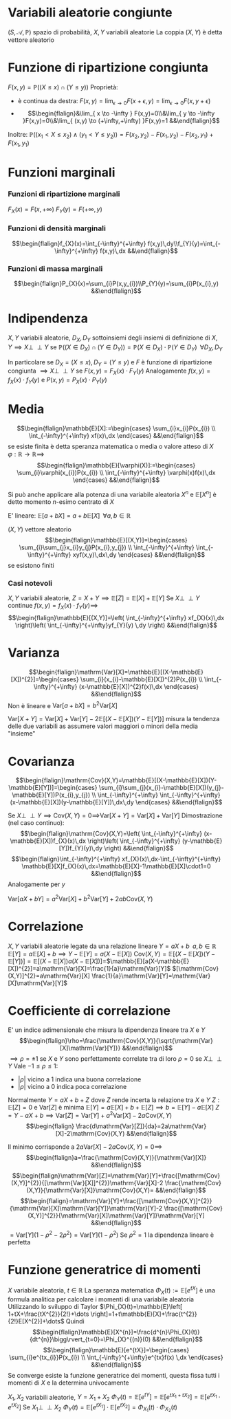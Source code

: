 # Variabili aleatorie congiunte
$(S,\mathcal{A},\mathbb{P})$ spazio di probabilità, $X,Y$ variabili aleatorie
La coppia $(X,Y)$ è detta vettore aleatorio

# Funzione di ripartizione congiunta
$F(x,y)=\mathbb{P}((X\leq x)\cap(Y\leq y))$
Proprietà:
- è continua da destra: $F(x,y)=\lim_{ \epsilon \to 0 }F(x+\epsilon,y)=\lim_{ \epsilon \to 0 }F(x,y+\epsilon)$
- $$\begin{flalign}&\lim_{ x \to -\infty } F(x,y)=0\\&\lim_{ y \to -\infty }F(x,y)=0\\&\lim_{ (x,y) \to (+\infty,+\infty) }F(x,y)=1 &&\end{flalign}$$

Inoltre:
$\mathbb{P}((x_{1}<X\leq x_{2})\land(y_{1}<Y\leq y_{2}))=F(x_{2},y_{2})-F(x_{1},y_{2})-F(x_{2},y_{1})+F(x_{1},y_{1})$

# Funzioni marginali
### Funzioni di ripartizione marginali
$F_{X}(x)=F(x,+\infty)$
$F_{Y}(y)=F(+\infty,y)$

### Funzioni di densità marginali
$$\begin{flalign}f_{X}(x)=\int_{-\infty}^{+\infty} f(x,y)\,dy\\f_{Y}(y)=\int_{-\infty}^{+\infty} f(x,y)\,dx &&\end{flalign}$$

### Funzioni di massa marginali
$$\begin{flalign}P_{X}(x)=\sum_{i}P(x,y_{i})\\P_{Y}(y)=\sum_{i}P(x_{i},y)   &&\end{flalign}$$
<div class="page-break" style="page-break-before: always;"></div>

# Indipendenza
$X,Y$ variabili aleatorie, $D_{X},D_{Y}$ sottoinsiemi degli insiemi di definizione di $X,Y\implies X\perp \!\!\! \perp Y$ se $\mathbb{P}((X\in D_{X})\cap(Y\in D_{Y}))=\mathbb{P}(X\in D_{X})\cdot \mathbb{P}(Y\in D_{Y})\;\;\forall D_{X},D_{Y}$

In particolare se $D_{X}=(X\leq x),D_{Y}=(Y\leq y)$ e $F$ è funzione di ripartizione congiunta $\implies X\perp \!\!\! \perp Y$ se $F(x,y)=F_{X}(x)\cdot F_{Y}(y)$
Analogamente $f(x,y)=f_{X}(x)\cdot f_{Y}(y)$ e $P(x,y)=P_{X}(x)\cdot P_{Y}(y)$

# Media
$$\begin{flalign}\mathbb{E}[X]:=\begin{cases}
\sum_{i}x_{i}P(x_{i})  \\
\int_{-\infty}^{+\infty} xf(x)\,dx
\end{cases} &&\end{flalign}$$
se esiste finita è detta speranza matematica o media o valore atteso di $X$
$\varphi:\mathbb{R}\to \mathbb{R}\implies$
$$\begin{flalign}\mathbb{E}[\varphi(X)]:=\begin{cases}
\sum_{i}\varphi(x_{i})P(x_{i}) \\
\int_{-\infty}^{+\infty} \varphi(x)f(x)\,dx
\end{cases} &&\end{flalign}$$

Si può anche applicare alla potenza di una variabile aleatoria $X^{n}$ e $\mathbb{E}[X^{n}]$ è detto momento $n$-esimo centrato di $X$

E' lineare: $\mathbb{E}[a+bX]=a+b\mathbb{E}[X]\;\;\forall a,b\in \mathbb{R}$

$(X,Y)$ vettore aleatorio
$$\begin{flalign}\mathbb{E}[(X,Y)]=\begin{cases}
\sum_{i}\sum_{j}x_{i}y_{j}P(x_{i},y_{j}) \\
\int_{-\infty}^{+\infty} \int_{-\infty}^{+\infty} xyf(x,y)\,dx\,dy  
\end{cases} &&\end{flalign}$$
se esistono finiti

### Casi notevoli
$X,Y$ variabili aleatorie, $Z=X+Y\implies \mathbb{E}[Z]=\mathbb{E}[X]+\mathbb{E}[Y]$
Se $X\perp \!\!\! \perp Y$ continue $f(x,y)=f_{X}(x)\cdot f_{Y}(y)\implies$
$$\begin{flalign}\mathbb{E}[(X,Y)]=\left( \int_{-\infty}^{+\infty} xf_{X}(x)\,dx \right)\left( \int_{-\infty}^{+\infty}yf_{Y}(y) \,dy \right) &&\end{flalign}$$

# Varianza
$$\begin{flalign}\mathrm{Var}[X]=\mathbb{E}[(X-\mathbb{E}[X])^{2}]=\begin{cases}
\sum_{i}(x_{i}-\mathbb{E}[X])^{2}P(x_{i}) \\
\int_{-\infty}^{+\infty} (x-\mathbb{E}[X])^{2}f(x)\,dx
\end{cases} &&\end{flalign}$$
Non è lineare e $\mathrm{Var}[a+bX]=b^{2}\mathrm{Var}[X]$

$\mathrm{Var}[X+Y]=\mathrm{Var}[X]+\mathrm{Var}[Y]-2\mathbb{E}[(X-\mathbb{E}[X])(Y-\mathbb{E}[Y])]$ misura la tendenza delle due variabili as assumere valori maggiori o minori della media "insieme"
<div class="page-break" style="page-break-before: always;"></div>

# Covarianza
$$\begin{flalign}\mathrm{Cov}(X,Y)=\mathbb{E}[(X-\mathbb{E}[X])(Y-\mathbb{E}[Y])]=\begin{cases}
\sum_{i}\sum_{j}(x_{i}-\mathbb{E}[X])(y_{j}-\mathbb{E}[Y])P(x_{i},y_{j}) \\
\int_{-\infty}^{+\infty} \int_{-\infty}^{+\infty} (x-\mathbb{E}[X])(y-\mathbb{E}[Y])\,dx\,dy
\end{cases} &&\end{flalign}$$

Se $X\perp \!\!\! \perp Y\implies \mathrm{Cov}(X,Y)=0\implies$$\mathrm{Var}[X+Y]=\mathrm{Var}[X]+\mathrm{Var}[Y]$
Dimostrazione (nel caso continuo):
$$\begin{flalign}\mathrm{Cov}(X,Y)=\left( \int_{-\infty}^{+\infty} (x-\mathbb{E}[X])f_{X}(x)\,dx \right)\left( \int_{-\infty}^{+\infty} (y-\mathbb{E}[Y])f_{Y}(y)\,dy \right) &&\end{flalign}$$
$$\begin{flalign}\int_{-\infty}^{+\infty} xf_{X}(x)\,dx-\int_{-\infty}^{+\infty} \mathbb{E}[X]f_{X}(x)\,dx=\mathbb{E}[X]-1\mathbb{E}[X]\cdot1=0 &&\end{flalign}$$
Analogamente per $y$

$\mathrm{Var}[aX+bY]=a^{2}\mathrm{Var}[X]+b^{2}\mathrm{Var}[Y]+2ab\mathrm{Cov}(X,Y)$

# Correlazione
$X,Y$ variabili aleatorie legate da una relazione lineare $Y=aX+b\;\;a,b\in \mathbb{R}$
$\mathbb{E}[Y]=a\mathbb{E}[X]+b\implies Y-\mathbb{E}[Y]=a(X-\mathbb{E}[X])$
$\mathrm{Cov}(X,Y)=\mathbb{E}[(X-\mathbb{E}[X])(Y-\mathbb{E}[Y])]=\mathbb{E}[(X-\mathbb{E}[X])a(X-\mathbb{E}[X])]=$$\mathbb{E}[a(X-\mathbb{E}[X])^{2}]=a\mathrm{Var}[X]=\frac{1}{a}\mathrm{Var}[Y]$
$[\mathrm{Cov}(X,Y)]^{2}=a\mathrm{Var}[X] \frac{1}{a}\mathrm{Var}[Y]=\mathrm{Var}[X]\mathrm{Var}[Y]$

# Coefficiente di correlazione
E' un indice adimensionale che misura la dipendenza lineare tra $X$ e $Y$
$$\begin{flalign}\rho=\frac{\mathrm{Cov}(X,Y)}{\sqrt{\mathrm{Var}[X]\mathrm{Var}[Y]}} &&\end{flalign}$$
$\implies \rho=\pm1$ se $X$ e $Y$ sono perfettamente correlate tra di loro
$\rho=0$ se $X\perp \!\!\! \perp Y$
Vale $-1\leq \rho\leq1$:
- $|\rho|$ vicino a $1$ indica una buona correlazione
- $|\rho|$ vicino a $0$ indica poca correlazione

Normalmente $Y=aX+b+Z$ dove $Z$ rende incerta la relazione tra $X$ e $Y$
$Z:\mathbb{E}[Z]=0$ e $\mathrm{Var}[Z]$ è minima
$\mathbb{E}[Y]=a\mathbb{E}[X]+b+\mathbb{E}[Z]\implies b=\mathbb{E}[Y]-a\mathbb{E}[X]$
$Z=Y-aX+b\implies \mathrm{Var}[Z]=\mathrm{Var}[Y]+a^{2}\mathrm{Var}[X]-2a\mathrm{Cov}(X,Y)$
$$\begin{flalign} \frac{d\mathrm{Var}[Z]}{da}=2a\mathrm{Var}[X]-2\mathrm{Cov}(X,Y) &&\end{flalign}$$
<div class="page-break" style="page-break-before: always;"></div>

Il minimo corrisponde a $2a\mathrm{Var}[X]-2a\mathrm{Cov}(X,Y)=0\implies$
$$\begin{flalign}a=\frac{\mathrm{Cov}(X,Y)}{\mathrm{Var}[X]} &&\end{flalign}$$
$$\begin{flalign}\mathrm{Var}[Z]=\mathrm{Var}[Y]+\frac{[\mathrm{Cov}(X,Y)]^{2}}{[\mathrm{Var}[X]]^{2}}\mathrm{Var}[X]-2 \frac{\mathrm{Cov}(X,Y)}{\mathrm{Var}[X]}\mathrm{Cov}(X,Y)=
&&\end{flalign}$$
$$\begin{flalign}=\mathrm{Var}[Y]+\frac{[\mathrm{Cov}(X,Y)]^{2}}{\mathrm{Var}[X]\mathrm{Var}[Y]}\mathrm{Var}[Y]-2 \frac{[\mathrm{Cov}(X,Y)]^{2}}{\mathrm{Var}[X]\mathrm{Var}[Y]}\mathrm{Var}[Y] &&\end{flalign}$$
$=\mathrm{Var}[Y](1-\rho^{2}-2\rho^{2})=\mathrm{Var}[Y](1-\rho^{2})$
Se $\rho^{2}=1$ la dipendenza lineare è perfetta

# Funzione generatrice di momenti
$X$ variabile aleatoria, $t\in \mathbb{R}$
La speranza matematica $\Phi_{X}(t):=\mathbb{E}[e^{tX}]$ è una formula analitica per calcolare i momenti di una variabile aleatoria
Utilizzando lo sviluppo di Taylor
$\Phi_{X}(t)=\mathbb{E}\left[ 1+tX+\frac{tX^{2}}{2!}+\dots \right]=1+t\mathbb{E}[X]+\frac{t^{2}}{2!}E[X^{2}]+\dots$
Quindi
$$\begin{flalign}\mathbb{E}[X^{n}]=\frac{d^{n}\Phi_{X}(t)}{dt^{n}}\bigg\rvert_{t=0}=\Phi_{X}^{(n)}(0) &&\end{flalign}$$
$$\begin{flalign}\mathbb{E}[e^{tX}]=\begin{cases}
\sum_{i}e^{tx_{i}}P(x_{i}) \\
\int_{-\infty}^{+\infty}e^{tx}f(x) \,dx
\end{cases} &&\end{flalign}$$
Se converge esiste la funzione generatrice dei momenti, questa fissa tutti i momenti di $X$ e la determina univocamente

$X_{1},X_{2}$ variabili aleatorie, $Y=X_{1}+X_{2}$
$\Phi_{Y}(t)=\mathbb{E}[e^{tY}]=\mathbb{E}[e^{tX_{1}+tX_{2}}]=\mathbb{E}[e^{tX_{1}}\cdot e^{tX_{2}}]$
Se $X_{1}\perp \!\!\! \perp X_{2}$
$\Phi_{Y}(t)=\mathbb{E}[e^{tX_{1}}]\cdot \mathbb{E}[e^{tX_{2}}]=\Phi_{X_{1}}(t)\cdot \Phi_{X_{2}}(t)$
